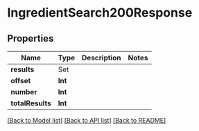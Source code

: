 # IngredientSearch200Response

## Properties
Name | Type | Description | Notes
------------ | ------------- | ------------- | -------------
**results** | Set<IngredientSearch200ResponseResultsInner> |  | 
**offset** | **Int** |  | 
**number** | **Int** |  | 
**totalResults** | **Int** |  | 

[[Back to Model list]](../README.md#documentation-for-models) [[Back to API list]](../README.md#documentation-for-api-endpoints) [[Back to README]](../README.md)


